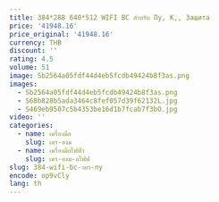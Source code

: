 ```yaml
---
title: 384*288 640*512 WIFI BC สําหรับ Пу, К,, Защита
price: '41948.16'
price_original: '41948.16'
currency: THB
discount: ''
rating: 4.5
volume: 51
image: Sb2564a05fdf44d4eb5fcdb49424b8f3as.png
images:
  - Sb2564a05fdf44d4eb5fcdb49424b8f3as.png
  - S68b828b5ada3464c8fef057d39f62132L.jpg
  - S469eb9507c5b4353be16d1b7fcab7f3bO.jpg
video: ''
categories:
  - name: เครื่องมือ
    slug: เคร-องม
  - name: เครื่องมือไฟฟ้า
    slug: เคร-องม-อไฟฟ
slug: 384-wifi-bc-าหร-пу
encode: op9vCly
lang: th
---
```

  
